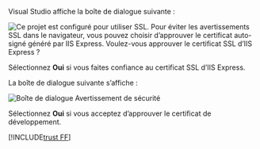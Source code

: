 Visual Studio affiche la boîte de dialogue suivante :

![Ce projet est configuré pour utiliser SSL. Pour éviter les avertissements SSL dans le navigateur, vous pouvez choisir d’approuver le certificat auto-signé généré par IIS Express. Voulez-vous approuver le certificat SSL d’IIS Express ?](~/getting-started/_static/trustCert.png)

Sélectionnez **Oui** si vous faites confiance au certificat SSL d’IIS Express.

La boîte de dialogue suivante s’affiche :

![Boîte de dialogue Avertissement de sécurité](~/getting-started/_static/cert.png)

Sélectionnez **Oui** si vous acceptez d’approuver le certificat de développement.

[!INCLUDE[trust FF](~/includes/trust-ff.md)]
